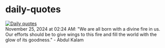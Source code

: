 # daily-quotes
[![Daily quotes](https://github.com/ceepu8/daily-quotes/actions/workflows/daily-quote.yml/badge.svg)](https://github.com/ceepu8/daily-quotes/actions/workflows/daily-quote.yml)<br/>
November 25, 2024 at 02:24 AM: "We are all born with a divine fire in us. Our efforts should be to give wings to this fire and fill the world with the glow of its goodness." - Abdul Kalam
